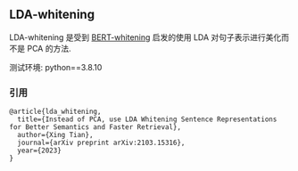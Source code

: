 ## LDA-whitening

LDA-whitening 是受到 [BERT-whitening](https://github.com/bojone/BERT-whitening) 启发的使用 LDA 对句子表示进行美化而不是 PCA 的方法. 

测试环境: 
python==3.8.10


### 引用
```text
@article{lda_whitening,
  title={Instead of PCA, use LDA Whitening Sentence Representations for Better Semantics and Faster Retrieval},
  author={Xing Tian},
  journal={arXiv preprint arXiv:2103.15316},
  year={2023}
}
```
